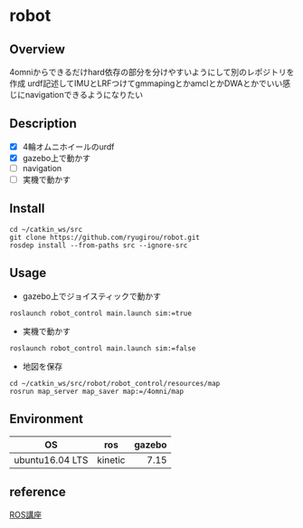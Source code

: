 robot
====
## Overview
4omniからできるだけhard依存の部分を分けやすいようにして別のレポジトリを作成
urdf記述してIMUとLRFつけてgmmapingとかamclとかDWAとかでいい感じにnavigationできるようになりたい

## Description
- [x] 4輪オムニホイールのurdf
- [x] gazebo上で動かす
- [ ] navigation
- [ ] 実機で動かす

## Install
```
cd ~/catkin_ws/src
git clone https://github.com/ryugirou/robot.git
rosdep install --from-paths src --ignore-src
```
## Usage
- gazebo上でジョイスティックで動かす
```
roslaunch robot_control main.launch sim:=true
```
- 実機で動かす
```
roslaunch robot_control main.launch sim:=false
```
- 地図を保存
```
cd ~/catkin_ws/src/robot/robot_control/resources/map
rosrun map_server map_saver map:=/4omni/map
``` 
## Environment
| OS | ros | gazebo |
| ---------- | :--------: | --------: |
| ubuntu16.04 LTS  | kinetic | 7.15 |

## reference
[ROS講座](https://qiita.com/srs/items/5f44440afea0eb616b4a)
